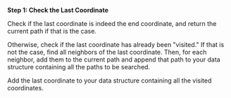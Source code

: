 <!--title={Actual Searching}-->

<!--concepts={if_stmts.mdx,for_loops.mdx,lists.mdx,indexing_lists.mdx}-->

<!--badges={Algorithms:20,Python:10}-->

**Step 1: Check the Last Coordinate**

Check if the last coordinate is indeed the end coordinate, and return the current path if that is the case.

Otherwise, check if the last coordinate has already been "visited." If that is not the case, find all neighbors of the last coordinate. Then, for each neighbor, add them to the current path and append that path to your data structure containing all the paths to be searched.

Add the last coordinate to your data structure containing all the visited coordinates. 

